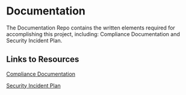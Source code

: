 # Documentation
The Documentation Repo contains the written elements required for accomplishing this project, including: Compliance Documentation and Security Incident Plan.
<BR>

## Links to Resources
[Compliance Documentation](https://github.com/Digi-Guard/Documentation/blob/main/Compliance%20Documentation.pdf)

[Security Incident Plan](https://github.com/Digi-Guard/Documentation/blob/main/Incident%20Response%20Plan.pdf)